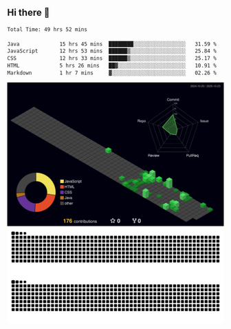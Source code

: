 ## Hi there 👋

<!--
**CereenaG/CereenaG** is a ✨ _special_ ✨ repository because its `README.md` (this file) appears on your GitHub profile.

Here are some ideas to get you started:

- 🔭 I’m currently working on ...
- 🌱 I’m currently learning ...
- 👯 I’m looking to collaborate on ...
- 🤔 I’m looking for help with ...
- 💬 Ask me about ...
- 📫 How to reach me: ...
- 😄 Pronouns: ...
- ⚡ Fun fact: ...

 🌱I'm currently learning Java for backend development along with frontend technologies.-->
 
<!--START_SECTION:waka-->

```txt
Total Time: 49 hrs 52 mins

Java             15 hrs 45 mins  ████████░░░░░░░░░░░░░░░░░   31.59 %
JavaScript       12 hrs 53 mins  ██████▒░░░░░░░░░░░░░░░░░░   25.84 %
CSS              12 hrs 33 mins  ██████▒░░░░░░░░░░░░░░░░░░   25.17 %
HTML             5 hrs 26 mins   ██▓░░░░░░░░░░░░░░░░░░░░░░   10.91 %
Markdown         1 hr 7 mins     ▓░░░░░░░░░░░░░░░░░░░░░░░░   02.26 %
```

<!--END_SECTION:waka-->
![](./profile-3d-contrib/profile-night-green.svg)
![](https://github.com/CereenaG/CereenaG/blob/output/github-contribution-grid-snake.svg#gh-light-mode-only)
![](https://github.com/CereenaG/CereenaG/blob/output/github-contribution-grid-snake-dark.svg#gh-dark-mode-only)


